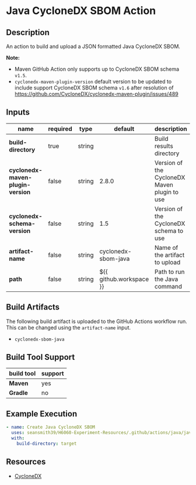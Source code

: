 # Java CycloneDX SBOM Action

## Description

An action to build and upload a JSON formatted Java CycloneDX SBOM.

**Note:** 
- Maven GitHub Action only supports up to CycloneDX SBOM schema `v1.5`.
- `cyclonedx-maven-plugin-version` default version to be updated to include support CycloneDX SBOM schema `v1.6` after resolution of https://github.com/CycloneDX/cyclonedx-maven-plugin/issues/489

## Inputs

| name                               | required | type   | default                 | description                                  |
|------------------------------------|----------|--------|-------------------------|----------------------------------------------|
| **build-directory**                | true     | string |                         | Build results directory                      |
| **cyclonedx-maven-plugin-version** | false    | string | 2.8.0                   | Version of the CycloneDX Maven plugin to use |
| **cyclonedx-schema-version**       | false    | string | 1.5                     | Version of the CycloneDX schema to use       |
| **artifact-name**                  | false    | string | cyclonedx-sbom-java     | Name of the artifact to upload               |
| **path**                           | false    | string | ${{ github.workspace }} | Path to run the Java command                 |

## Build Artifacts

The following build artifact is uploaded to the GitHub Actions workflow run. This can be changed using the `artifact-name` input.
- `cyclonedx-sbom-java`

## Build Tool Support

| build tool | support | 
|------------|---------|
| **Maven**  | yes     |
| **Gradle** | no      |

## Example Execution

```yaml
- name: Create Java CycloneDX SBOM
  uses: seansmith39/H6060-Experiment-Resources/.github/actions/java/java-cyclonedx-sbom@main
  with:
    build-directory: target
```

## Resources

- [CycloneDX](https://cyclonedx.org/)
